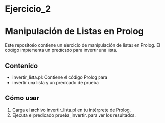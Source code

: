 # Ejercicio_2
# Manipulación de Listas en Prolog
Este repositorio contiene un ejercicio de manipulación
de listas en Prolog. El código implementa un predicado
para invertir una lista.

## Contenido
- invertir_lista.pl: Contiene el código Prolog para
- invertir una lista y un predicado de prueba.

## Cómo usar

1. Carga el archivo invertir_lista.pl en tu intérprete de Prolog.
2. Ejecuta el predicado prueba_invertir. para ver los resultados.

 
